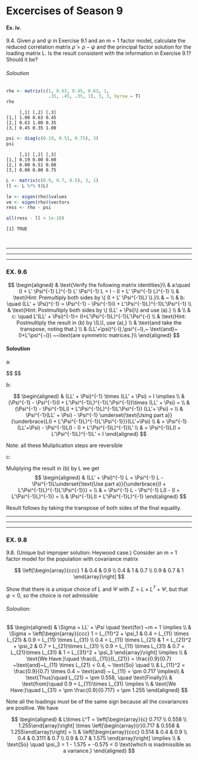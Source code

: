# Excercises of Season 9

#### Ex. iv.

9.4. Given $\rho$ and $\psi$ in Exercise 9.1 and an m = 1 factor model,
calculate the reduced correlation matrix $\tilde{\rho} = \rho - \psi$
and the principal factor solution for the loading matrix L. Is the
result consistent with the information in Exercise 9.1? Should it be?

###### Soloution

``` r
rho <- matrix(c(1, 0.63, 0.45, 0.63, 1, 
                .35, .45, .35, 1), 3, 3, byrow = T)
rho
```

         [,1] [,2] [,3]
    [1,] 1.00 0.63 0.45
    [2,] 0.63 1.00 0.35
    [3,] 0.45 0.35 1.00

``` r
psi <- diag(c(0.19, 0.51, 0.75), 3)
psi
```

         [,1] [,2] [,3]
    [1,] 0.19 0.00 0.00
    [2,] 0.00 0.51 0.00
    [3,] 0.00 0.00 0.75

``` r
L <- matrix(c(0.9, 0.7, 0.5), 3, 1)
ll <- L %*% t(L)

le <- eigen(rho)$values
ve <- eigen(rho)$vectors
ress <- rho - psi

all(ress - ll < 1e-10)
```

    [1] TRUE

<br>

------------------------------------------------------------------------

------------------------------------------------------------------------

------------------------------------------------------------------------

### EX. 9.6

$$
\begin{aligned}
& \text{Verify the following matrix identities}\\
    & a:\quad (I + L' \Psi^{-1} L)^{-1} L' \Psi^{-1} L = I - (I + L' \Psi^{-1} L)^{-1} \\
    & \text{Hint: Premultiply both sides by \( (I + L' \Psi^{-1}L) \).}\\
    & ~ \\
    & b: \quad  (LL' +  \Psi)^{-1} =  \Psi^{-1} -  \Psi^{-1}(I +  L'\Psi^{-1}L)^{-1}L'\Psi^{-1} \\
    & \text{Hint: Postmultiply both sides by \( (LL' + \Psi)\) and use (a).} \\
    & \\
    & c: \quad L'(LL' + \Psi)^{-1}= (I+L'\Psi^{-1}L)^{-1}L'\Psi^{-l} \\
    & \text{Hint: Postmultiply the result in (b) by \(L\), use (a),} \\
    & \text{and take the transpose, noting that.} \\
     & (LL'+\psi)^{-l},\psi^{−l},~ \text{and}~ (I+L'\psi^{−l}) ~~\text{are symmetric matrices.}\\
\end{aligned}
$$

#### Soloution

a:

\$\$
\$\$

b:

$$
\begin{aligned}
& (LL' + \Psi)^{-1} \times (LL' + \Psi)   = I \implies \\
& (\Psi^{-1} -  \Psi^{-1}(I +  L'\Psi^{-1}L)^{-1}L'\Psi^{-1})\times (LL' + \Psi) = \\ 
& (\Psi^{-1} - \Psi^{-1}L(I + L'\Psi^{-1}L)^{-1}L'\Psi^{-1}) (LL'+ \Psi) = \\
& \Psi^{-1}(LL' + \Psi) - \Psi^{-1} \underset{\text{Using part a}}{\underbrace{L(I + L'\Psi^{-1}L)^{-1}L'\Psi^{-1}}}(LL'+\Psi) \\
& = \Psi^{-1}(LL'+\Psi) - \Psi^{-1}L(I - (I + L'\Psi^{-1}L)^{-1})L' \\
& = \Psi^{-1}L(I + L'\Psi^{-1}L)^{-1}L' = I
\end{aligned}
$$

Note: all these Muliplication steps are reversible

c:

Muliplying the result in (b) by L we get $$
\begin{aligned}
& (LL' + \Psi)^{-1} L = \Psi^{-1} L - \Psi^{-1}L\underset{\text{Use part a}}{\underbrace{(I + L'\Psi^{-1}L)^{-1}L'\Psi^{-1}}} = \\
& = \Psi^{-1} L - \Psi^{-1} L(I - (I = L'\Psi^{-1}L)^{-1}) = \\
& \Psi^{-1}L(I + L'\Psi^{-1}L)^{-1}
\end{aligned}
$$

Result follows by taking the transpose of both sides of the final
equality.

------------------------------------------------------------------------

------------------------------------------------------------------------

------------------------------------------------------------------------

### EX. 9.8

9.8. (Unique but improper solution: Heywood case.) Consider an m = 1
factor model for the population with covariance matrix

$$
\left[\begin{array}{ccc}
1 & 0.4 & 0.9 \\
0.4 & 1 & 0.7 \\
0.9 & 0.7 & 1
\end{array}\right]
$$

Show that there is a unique choice of $L$ and $\Psi$ with
$\Sigma = L \times L^T + \Psi$, but that $\psi < 0$, so the choice is
not admissible

###### Soloution:

$$
\begin{aligned}
& \Sigma = LL' + \Psi \quad \text{for} ~m = 1 \implies \\
& \Sigma = \left[\begin{array}{ccc} 
1 = L_{11}^2 + \psi_1 & 0.4 = L_{11} \times L_{21} & 0.9 = L_{11} \times L_{31} \\
0.4 = L_{11} \times L_{21} &  1 = L_{21}^2 + \psi_2 & 0.7 = L_{21}\times L_{31} \\
0.9 = L_{11} \times L_{31} & 0.7 = L_{21}\times L_{31} & 1 = L_{31}^2 + \psi_3
\end{array}\right] \implies \\
& \text{We Have:}\quad \frac{L_{11}}{L_{21}} = \frac{0.9}{0.7} ~\text{and}~L_{11} \times L_{21} = 0.4, ~ \text{So} \quad \\
& L_{11}^2 = \frac{0.9}{0.7} \times 0.4 ~ \text{and} ~ L_{11} = \pm 0.717 \implies\\
& \text{Thus}\quad L_{21} = \pm 0.558, \quad \text{Finally}\\
& \text{from}\quad 0.9 = L_{11}\times L_{31} \implies \\
& \text{We Have:}\quad L_{31} = \pm \frac{0.9}{0.717} = \pm 1.255
\end{aligned}
$$

Note all the loadings must be of the same sign because all the
covariances are positive. We have

$$
\begin{aligned}
& L\times L^T = \left[\begin{array}{c} 0.717 \\ 0.558 \\ 1.255\end{array}\right] \times \left[\begin{array}{r}0.717 & 0.558 & 1.255\end{array}\right] = \\
& \left[\begin{array}{ccc} 0.514 & 0.4 & 0.9 \\ 0.4 & 0.3111 & 0.7 \\
0.9 & 0.7 & 1.575 \end{array}\right] \implies \\
& \text{So} \quad \psi_3 = 1  - 1.575 = -0.575 < 0 \text{which is inadmissible as a variance.}
\end{aligned}
$$
